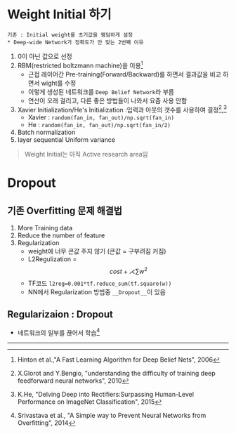 # Weight Initial 하기 
```
기존 : Initial weight를 초기값을 램덤하게 설정
* Deep-wide Network가 정확도가 안 맞는 2번째 이유 
```
1. 0이 아닌 값으로 선정 
2. RBM(restricted boltzmann machine﻿)을 이용[^1] 
    * 근접 레이어간 Pre-training(Forward/Backward)를 하면서 결과값을 비교 하면서 wight를 수정 
    * 이렇게 생성된 네트워크를 `Deep Belief Network`라 부름 
    * 연산이 오래 걸리고, 다른 좋은 방법들이 나와서 요즘 사용 안함
3. Xavier Initialization/He's Initialization :입력과 아웃의 갯수를 사용하여 결정[^2],[^3]
    * Xavier : `random(fan_in, fan_out)/np.sqrt(fan_in)`
    * He : `random(fan_in, fan_out)/np.sqrt(fan_in/2)`
4. Batch normalization 
5. layer sequential Uniform variance 

> Weight Initial는 아직 Active research area임 



# Dropout
## 기존 Overfitting 문제 해결법 
1. More Training data
2. Reduce the number of feature
3. Regularization 
    * weight에 너무 큰값 주지 않기 (큰값 = 구부려짐 커짐)
    * L2Regulization = $$ cost + \rightthreetimes \sum w^2 $$
    * TF코드 `l2reg=0.001*tf.reduce_sum(tf.square(w))`
    * NN에서 Regularization 방법중 `__Dropout__`이 있음
 

## Regularizaion : Dropout
* 네트워크의 일부를 끊어서 학습[^4] 


---




[^1]: Hinton et al.,"A Fast Learning Algorithm for Deep Belief Nets", 2006
[^2]: X.Glorot and Y.Bengio, "understanding the difficulty of training deep feedforward neural networks", 2010
[^3]: K.He, "Delving Deep into Rectifiers:Surpassing Human-Level Performance on ImageNet Classification", 2015
[^4]: Srivastava et al., "A Simple way to Prevent Neural Networks from Overfitting", 2014